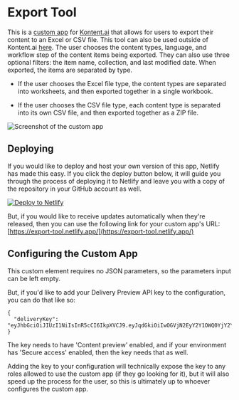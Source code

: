 # Export Tool

This is a [custom app](https://kontent.ai/learn/docs/custom-apps) for [Kontent.ai](https://kontent.ai/) that allows for users to export their content to an Excel or CSV file. This tool can also be used outside of Kontent.ai [here](https://export-tool.netlify.app/). The user chooses the content types, language, and workflow step of the content items being exported. They can also use three optional filters: the item name, collection, and last modified date. When exported, the items are separated by type.

- If the user chooses the Excel file type, the content types are separated into worksheets, and then exported together in a single workbook.

- If the user chooses the CSV file type, each content type is separated into its own CSV file, and then exported together as a ZIP file.

![Screenshot of the custom app](content-export-tool-demo.gif)

## Deploying

If you would like to deploy and host your own version of this app, Netlify has made this easy. If you click the deploy button below, it will guide you through the process of deploying it to Netlify and leave you with a copy of the repository in your GitHub account as well.

[![Deploy to Netlify](https://www.netlify.com/img/deploy/button.svg)](https://app.netlify.com/start/deploy?repository=https://github.com/mjstackhouse/content-export-tool)

But, if you would like to receive updates automatically when they're released, then you can use the following link for your custom app's URL:
[https://export-tool.netlify.app/](https://export-tool.netlify.app/)

## Configuring the Custom App

This custom element requires no JSON parameters, so the parameters input can be left empty.

But, if you'd like to add your Delivery Preview API key to the configuration, you can do that like so:
```
{
  "deliveryKey": "eyJhbGciOiJIUzI1NiIsInR5cCI6IkpXVCJ9.eyJqdGkiOiIwOGVjN2EyY2Y1OWQ0YjY2YTUyNDcyNmZjYzY0ZDM1OCIsImlhdCI6MTczODYyMzYwOCwibmJmIjoxNzM4NjIzNjA4LCJleHAiOjE3NzAxNTk1NDAsInZlciI6IjIuMC4wIiwic2NvcGVfaWQiOiI4YWQxODQ5Y2VlNTM0ZDFmODNiNzVlOTMzYWRiNzQ1NSIsInByb2plY3RfY29udGFpbmVyX2lkIjoiNzk0MjRmOWFkNGE2MDBjYzRhN2ZiYTFkYmU5OTMwMTQiLCJhdWQiOiJkZWxpdmVyLmtvbnRlbnQuYWkifQ.nNr6oS9MwrOxgYHyZAjxA6HPesjRnuUi26AnYw04vJQ"
}
```

The key needs to have 'Content preview' enabled, and if your environment has 'Secure access' enabled, then the key needs that as well.

Adding the key to your configuration will technically expose the key to any roles allowed to use the custom app (if they go looking for it), but it will also speed up the process for the user, so this is ultimately up to whoever configures the custom app.